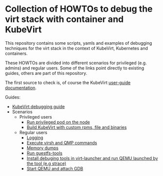 # Collection of HOWTOs to debug the virt stack with container and KubeVirt

This repository contains some scripts, yamls and examples of debugging techniques for the virt stack in the context of KubeVirt, Kubernetes and containers.

These HOWTOs are divided into different scenarios for privileged (e.g. admins) and regular users. Some of the links point directly to existing guides, others are part of this repository.

The first source to check is, of course the KubeVirt [user-guide documentation](https://kubevirt.io/user-guide/).

Guides:
* [KubeVirt debugging guide](https://kubevirt.io/user-guide/operations/debug/)
* Scenarios
  * Privileged users
    * [Run privileged pod on the node](privileged-node-pod)
    * [Build KubeVirt with custom rpms, file and binaries](build-with-custom-files)
  * Regular users
    * [Logging](logging)
    * [Execute virsh and QMP commands](run-virsh)
    * [Memory dumps](https://kubevirt.io/user-guide/operations/memory_dump/)
    * [Run guestfs-tools](https://github.com/kubevirt/kubevirt/blob/main/docs/guestfs.md)
    * [Install debuging tools in virt-launcher and run QEMU launched by the tool (e.g strace)](launch-qemu-strace/)
    * [Start QEMU and attach GDB](wrap-gdb)
